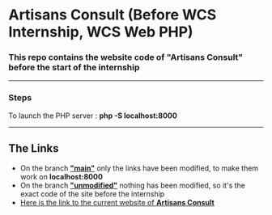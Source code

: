 <h1>Artisans Consult (Before WCS Internship, WCS Web PHP)</h1>

### This repo contains the website code of <b>"Artisans Consult"</b> before the start of the internship


---

### Steps

To launch the PHP server : <b>php -S localhost:8000</b>

---

## The Links

- On the branch
<b><a href="https://github.com/jaldabaoth-code/Artisans-Consult-Avant-Stage/tree/main">"main"</a></b>
only the links have been modified, to make them work on <b>localhost:8000</b>
- On the branch
<b><a href="https://github.com/jaldabaoth-code/Artisans-Consult-Avant-Stage/tree/unmodified">"unmodified"</a></b>
nothing has been modified, so it's the exact code of the site before the internship
- <a href="https://www.artisansconsult.fr/">Here is the link to the current website of <b>Artisans Consult</b></a>
